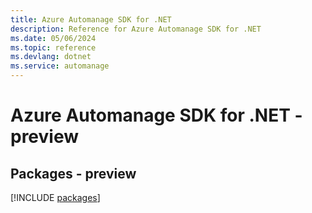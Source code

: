 ```yaml
---
title: Azure Automanage SDK for .NET
description: Reference for Azure Automanage SDK for .NET
ms.date: 05/06/2024
ms.topic: reference
ms.devlang: dotnet
ms.service: automanage
---
```

# Azure Automanage SDK for .NET - preview
## Packages - preview
[!INCLUDE [packages](automanage-index.md)]